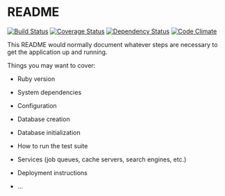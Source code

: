# README

[![Build Status](https://travis-ci.org/ubiety/lms.svg?branch=master)](https://travis-ci.org/ubiety/lms) [![Coverage Status](https://coveralls.io/repos/github/coder2000/lms/badge.svg?branch=master)](https://coveralls.io/github/coder2000/lms?branch=master) [![Dependency Status](https://gemnasium.com/badges/github.com/coder2000/lms.svg)](https://gemnasium.com/github.com/coder2000/lms)
 [![Code Climate](https://codeclimate.com/github/coder2000/lms/badges/gpa.svg)](https://codeclimate.com/github/coder2000/lms)

This README would normally document whatever steps are necessary to get the
application up and running.

Things you may want to cover:

* Ruby version

* System dependencies

* Configuration

* Database creation

* Database initialization

* How to run the test suite

* Services (job queues, cache servers, search engines, etc.)

* Deployment instructions

* ...
